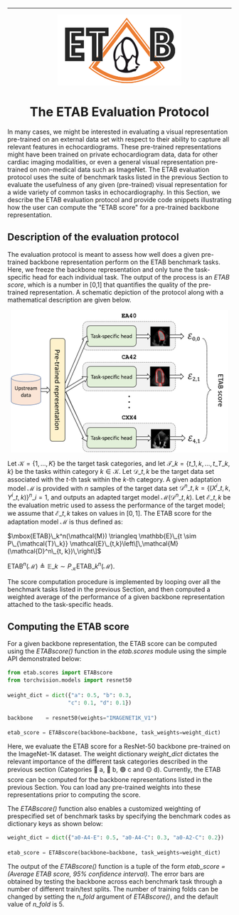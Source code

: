 ---------------

<p align="center">
  <img width="280" height="160" src="assets/etab_logo.png" />
</p>

<h1 align="center">
    <b> The ETAB Evaluation Protocol </b>
</h1>

In many cases, we might be interested in evaluating a visual representation pre-trained on an external data set with respect to their ability to capture all relevant features in echocardiograms. These pre-trained representations might have been trained on private echocardiogram data, data for other cardiac imaging modalities, or even a general visual representation pre-trained on non-medical data such as ImageNet. The ETAB evaluation protocol uses the suite of benchmark tasks listed in the previous Section to evaluate the usefulness of any given (pre-trained) visual representation for a wide variety of common tasks in echocardiography. In this Section, we describe the ETAB evaluation protocol and provide code snippets illustrating how the user can compute the "ETAB score" for a pre-trained backbone representation.


## Description of the evaluation protocol

The evaluation protocol is meant to assess how well does a given pre-trained backbone representation perform on the ETAB benchmark tasks. Here, we freeze the backbone representation and only tune the task-specific head for each individual task. The output of the process is an *ETAB score*, which is a number in [0,1] that quantifies the quality of the pre-trained representation. A schematic depiction of the protocol along with a mathematical description are given below.

<p align="center">
  <img width="488" height="320" src="assets/ETABscore.png" />
</p>

Let $\mathcal{K} = \{1, \ldots, K\}$ be the target task categories, and let $\mathcal{T}\_k = \{t\_{1,k}, \ldots, t\_{T\_k,k}\}$ be the tasks within category $k \in \mathcal{K}$. Let $\mathcal{D}\_{t, k}$ be the target data set associated with the $t$-th task within the $k$-th category. A given adaptation model $\mathcal{M}$ is provided with $n$ samples of the target data set $\mathcal{D}^n\_{t, k} = \{(X^i\_{t, k}, Y^i\_{t, k})\}^n\_{i=1}$, and outputs an adapted target model $\mathcal{M}(\mathcal{D}^n\_{t, k})$. Let $\mathcal{E}\_{t,k}$ be the evaluation metric used to assess the performance of the target model; we assume that $\mathcal{E}\_{t,k}$ takes on values in $[0,1]$. The ETAB score for the adaptation model $\mathcal{M}$ is thus defined as: 

$\mbox{ETAB}\_k^n(\mathcal{M}) \triangleq \mathbb{E}\_{t \sim P\_{\mathcal{T}\_k}} \mathcal{E}\_{t,k}\left\[\,\mathcal{M}(\mathcal{D}^n\_{t, k})\,\right\]$

$\mbox{ETAB}^n(\mathcal{M}) \triangleq \mathbb{E}\_{k \sim P_\mathcal{K}} \mbox{ETAB}\_k^n(\mathcal{M}).$

The score computation procedure is implemented by looping over all the benchmark tasks listed in the previous Section, and then computed a weighted average of the performance of a given backbone representation attached to the task-specific heads. 


## Computing the ETAB score

For a given backbone representation, the ETAB score can be computed using the *ETABscore()* function in the *etab.scores* module using the simple API demonstrated below:

```python
from etab.scores import ETABscore
from torchvision.models import resnet50

weight_dict = dict({"a": 0.5, "b": 0.3, 
                   "c": 0.1, "d": 0.1})
                   
backbone    = resnet50(weights="IMAGENET1K_V1")

etab_score = ETABscore(backbone=backbone, task_weights=weight_dict)
```
Here, we evaluate the ETAB score for a ResNet-50 backbone pre-trained on the ImageNet-1K dataset. The weight dictionary *weight_dict* dictates the relevant importance of the different task categories described in the previous section (Categories 🔴 a, 🔵 b, 🟢 c and 🟡 d). Currently, the ETAB score can be computed for the backbone representations listed in the previous Section. You can load any pre-trained weights into these representations prior to computing the score. 

The *ETABscore()* function also enables a customized weighting of prespecified set of benchmark tasks by specifying the benchmark codes as dictionary keys as shown below:
```python
weight_dict = dict({"a0-A4-E": 0.5, "a0-A4-C": 0.3, "a0-A2-C": 0.2})
               
etab_score = ETABscore(backbone=backbone, task_weights=weight_dict)
```
The output of the *ETABscore()* function is a tuple of the form *etab_score = (Average ETAB score, 95\% confidence interval)*. The error bars are obtained by testing the backbone across each benchmark task through a number of different train/test splits. The number of training folds can be changed by setting the *n_fold* argument of *ETABscore()*, and the default value of *n_fold* is 5.








